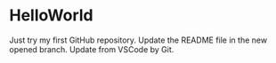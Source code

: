 # HelloWorld
Just try my first GitHub repository.
Update the README file in the new opened branch.
Update from VSCode by Git.
